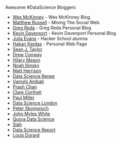 Awesome #DataScience Bloggers

- [Wes McKinney](http://blog.wesmckinney.com/) - Wes McKinney Blog.
- [Matthew Russell](http://miningthesocialweb.com/) - Mining The Social Web.
- [Greg Reda](http://www.gregreda.com/) - Greg Reda Personal Blog
- [Kevin Davenport](http://kldavenport.com/) - Kevin Davenport Personal Blog
- [Julia Evans](http://jvns.ca/) - Hacker School alumna
- [Hakan Kardas](http://www.cse.unr.edu/~hkardes/) - Personal Web Page
- [Sean J. Taylor](http://seanjtaylor.com/)
- [Drew Conway](http://drewconway.com/)
- [Hilary Mason](http://www.hilarymason.com/)
- [Noah Iliinsky](http://complexdiagrams.com/)
- [Matt Harrison](http://hairysun.com/)
- [Data Science Renee](http://www.becomingadatascientist.com/)
- [Vamshi Ambati](http://allthingsds.wordpress.com/)
- [Prash Chan](http://www.mdmgeek.com/)
- [Clare Corthell](http://datasciencemasters.org/)
- [Paul Miller](http://cloudofdata.com/)
- [Data Science London](http://datasciencelondon.org/)
- [Peter Skomoroch](http://datawrangling.com/)
- [John Myles White](http://www.johnmyleswhite.com/)
- [Quora Data Science](http://www.quora.com/Data-Science)
- [Siah](http://openresearch.wordpress.com/)
- [Data Science Report](http://blog.starbridgepartners.com/)
- [Louis Dorard](http://www.louisdorard.com/blog/)
